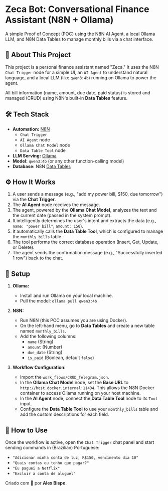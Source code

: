 # Zeca Bot: Conversational Finance Assistant (N8N + Ollama)

A simple Proof of Concept (POC) using the N8N AI Agent, a local Ollama LLM, and N8N Data Tables to manage monthly bills via a chat interface.

## 🚀 About This Project

This project is a personal finance assistant named "Zeca." It uses the N8N `Chat Trigger` node for a simple UI, an `AI Agent` to understand natural language, and a local LLM (like `qwen3:4b`) running on Ollama to power the agent.

All bill information (name, amount, due date, paid status) is stored and managed (CRUD) using N8N's built-in **Data Tables** feature.

## 🛠️ Tech Stack

* **Automation:** [N8N](https://n8n.io/)
    * `Chat Trigger`
    * `AI Agent` node
    * `Ollama Chat Model` node
    * `Data Table Tool` node
* **LLM Serving:** [Ollama](https://ollama.com/)
* **Model:** `qwen3:4b` (or any other function-calling model)
* **Database:** N8N [Data Tables](https://docs.n8n.io/data/data-tables/)

## ⚙️ How It Works

1.  A user sends a message (e.g., "add my power bill, $150, due tomorrow") via the **Chat Trigger**.
2.  The **AI Agent** node receives the message.
3.  The agent, powered by the **Ollama Chat Model**, analyzes the text and the current date (passed in the system prompt).
4.  It intelligently determines the user's intent and extracts the data (e.g., `name: "power bill"`, `amount: 150`).
5.  It automatically calls the **Data Table Tool**, which is configured to manage the `monthly_bills` table.
6.  The tool performs the correct database operation (Insert, Get, Update, or Delete).
7.  The agent sends the confirmation message (e.g., "Successfully inserted 1 row") back to the chat.

## 🔧 Setup

1.  **Ollama:**
    * Install and run Ollama on your local machine.
    * Pull the model: `ollama pull qwen3:4b`

2.  **N8N:**
    * Run N8N (this POC assumes you are using Docker).
    * On the left-hand menu, go to **Data Tables** and create a new table named `monthly_bills`.
    * Add the following columns:
        * `name` (String)
        * `amount` (Number)
        * `due_date` (String)
        * `is_paid` (Boolean, default `false`)

3.  **Workflow Configuration:**
    * Import the `work_flows/CRUD_Telegram.json`.
    * In the **Ollama Chat Model** node, set the **Base URL** to `http://host.docker.internal:11434`. This allows the N8N Docker container to access Ollama running on your host machine.
    * In the **AI Agent** node, connect the **Data Table Tool** node to its `Tool` input.
    * Configure the **Data Table Tool** to use your `monthly_bills` table and add the custom descriptions for each field.

## 💬 How to Use

Once the workflow is active, open the `Chat Trigger` chat panel and start sending commands in (Brazilian) Portuguese:

* `"Adicionar minha conta de luz, R$150, vencimento dia 10"`
* `"Quais contas eu tenho que pagar?"`
* `"Eu paguei a Netflix"`
* `"Excluir a conta de aluguel"`

Criado com 🧠 por **Alex Bispo**.
